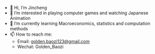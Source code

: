 - 👋 Hi, I’m Jincheng
- 👀 I’m interested in playing computer games and watching Japanese Animation
- 🌱 I’m currently learning Macroeconomics, statistics and computation methods
- 📫 How to reach me:
  - Email: golden.baozi123@gmail.com
  - Wechat: Golden_Baozi

<!---
GoldenBaozi/GoldenBaozi is a ✨ special ✨ repository because its `README.md` (this file) appears on your GitHub profile.
You can click the Preview link to take a look at your changes.
--->
